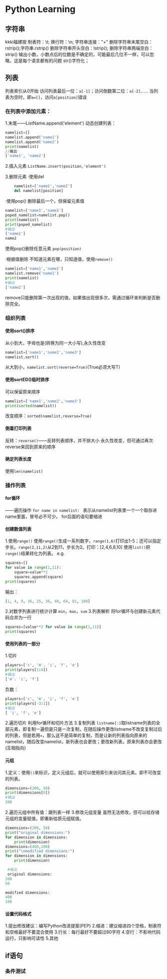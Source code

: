 # Python Learning

## 字符串
kkki福建按
制表符：\t;
换行符：\n;
字符串连接："+"
删除字符串末尾空白：rstrip();字符串.rstrip()
删除字符串开头空白：lstrip();
删除字符串两端空白：strip()
输出小数，小数点后的位数是不确定的，可能最后几位不一样，可以忽略，这是每个语言都有的问题
str()字符化；

## 列表
列表索引从0开始
访问列表最后一位：`a[-1]`；访问倒数第二位：`a[-2]`......
当列表为空时，即`a=[]`，访问`a[position]`错误
### 在列表中添加元素：
1.末尾——ListName.append('element')
动态创建列表：
```python
namelist=[]
namelist.append('name1')
namelist.append('name2')
print(namelist)
//输出
['name1', 'name2']
```

2.插入元素
`ListName.insert(position,'element')`

3.删除元素
·使用del
```python
	namelist=['name1','name2']
	del namelist[position]
```
·使用pop()
	删除最后一个，但保留元素值
```python
namelist=['name1','name2']
poped_namelist=namelist.pop()
print(namelist)
print(poped_namelist)
#输出
['name1']
name2
```
使用pop()删除任意元素
`pop(position)`

·根据值删除
不知道元素在哪，只知道值，使用`remove()`
```python
namelist=['name1','name2']
namelist.remove('name1')
print(namelist)
#输出
['name2']
```
remove只能删除第一次出现的值，如果值出现很多次，需通过循环来判断是否删除完全。
### 组织列表
#### 使用sort()排序
从小到大，字母也是(转换为同一大小写),永久性改变
```python
namelist=['name1','name2','name3']
namelist.sort()
```
从大到小，`namelist.sort(reverse=True)`(True必须大写T)
#### 使用sortED()临时排序
可以保留原来顺序
```python
namelist=['name1','name2','name3']
print(sorted(namelist))
```
改变顺序：`sorted(namelist,reverse=True)`
#### 倒着打印列表
反转：`reverse()`——反转列表顺序，并不排大小
永久性改变，但可通过再次reverse来回到原来的顺序
#### 确定列表长度
使用`len(namelist)`

### 操作列表
#### for循环
——遍历操作
`for name in namelist: `
表示从namelist列表里一个一个取存进name里面，冒号必不可少。
for后面的语句要缩进
#### 创建数值列表
1.使用`range()`
使用`range()`生成一系列数字，`range(1,6)`打印出1-5；还可以指定步长。`range(2,11,2)`从2到11，步长为2。打印：[2,4,6,8,10]
使用`list()`把`range()`结果转化为列表。
e.g.
```python
squares=[]
for value in range(1,11):
	square=value**2
	squares.append(square)
print(squares)
```
输出：
```python
[1, 4, 9, 16, 25, 36, 49, 64, 81, 100]
```
2.对数字列表进行统计计算
`min`，`max`，`sum`
3.列表解析
将for循环与创建新元素代码合并为一行
```python
squares=[value**2 for value in range(1,11)]
print(squares)
```
#### 使用列表的一部分
1.切片
```python
players=['c', 'm'. 'i', 'f', 'e']
print(players[1:4])
#输出
['m'. 'i', 'f']
```
负数：
```python
players=['c', 'm'. 'i', 'f', 'e']
print(players[-3:1])
#输出
[ 'i', 'f', 'e']
```
2.遍历切片
利用for循环和切片方法
3.复制列表
`listname[:]`取listname列表的全部元素，即复制一遍但是只是一次复制，在随后操作更改listname不改变复制过后的列表，但是若用`=`，那么这不是简单的复制，而是让新的列表指向原来的namelist，随后改变namelist，新列表也会更改；更改新列表，原来列表亦会更改(互相指向)
#### 元组
1.定义：使用`()`来标识，定义元组后，就可以使用索引来访问其元素。即不可改变的列表。
```python
dimensions=(200, 50)
print(dimensions[0])
#输出
200
```
2.遍历元组中所有值：跟列表一样
3.修改元组变量
虽然无法修改，但可以给存储元组的变量赋值，即重新给原元组赋值。
```python
dimensions=(200, 50)
print("original dimensions:")
for dimension in dimensions:
    print(dimension)
dimensions=(400,100)
print("\nmodified dimensions:")
for dimension in dimensions:
    print(dimension)

 #输出
 original dimensions:
200
50

modified dimensions:
400
100
```

#### 设置代码格式
1.提出修改建议：编写Python改进提案(PEP)
2.缩进：建议缩进四个空格，制表符和空格最好不要混合使用
3.行长：每行最好不要超过80字符
4.空行：不影响代码运行，只影响可读性
5.其他
## if语句
### 条件测试


